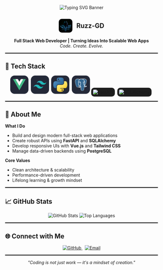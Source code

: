 <!-- 🌌 HEADER BANNER -->
<p align="center">
  <img src="https://readme-typing-svg.herokuapp.com?font=Fira+Code&weight=500&size=26&pause=1000&color=3EE6C5&center=true&vCenter=true&width=600&lines=Full+Stack+Web+Developer;Vue+•+FastAPI+•+PostgreSQL" alt="Typing SVG Banner" />
</p>

<!-- 🧑‍💻 NAME -->
<h2 align="center">
  <img src="./img/my-logo.png" alt="Ruzz Logo" width="45" height="45" style="border-radius:10px; vertical-align:middle; margin-right:8px;" />
  <span style="vertical-align:middle;">Ruzz-GD</span>
</h2>

<p align="center">
  <b>Full Stack Web Developer | Turning Ideas Into Scalable Web Apps</b><br>
  <i>Code. Create. Evolve.</i>
</p>

<hr style="border: 0.5px solid #444;">

## 🧩 Tech Stack

<p align="center">
  <img src="https://raw.githubusercontent.com/tandpfun/skill-icons/main/icons/VueJS-Dark.svg" title="Vue.js" alt="Vue.js" width="60" height="60"/>&nbsp;
  <img src="https://raw.githubusercontent.com/tandpfun/skill-icons/main/icons/TailwindCSS-Dark.svg" title="Tailwind CSS" alt="Tailwind CSS" width="60" height="60"/>&nbsp;
  <img src="https://raw.githubusercontent.com/tandpfun/skill-icons/main/icons/Python-Dark.svg" title="Python" alt="Python" width="60" height="60"/>&nbsp;
  <img src="https://raw.githubusercontent.com/tandpfun/skill-icons/main/icons/PostgreSQL-Dark.svg" title="PostgreSQL" alt="PostgreSQL" width="60" height="60"/>
  <img src="https://cdn.jsdelivr.net/gh/aynp/tech-icons/icons/fastapi-dark.svg" title="FastAPI" alt="FastAPI" width="60" height="60" style="background-color:#1e1e1e; padding:6px; border-radius:10px;"/>&nbsp;
  <img src="https://cdn.jsdelivr.net/gh/aynp/tech-icons/icons/sqlalchemy-dark.svg" title="SQLAlchemy" alt="SQLAlchemy" width="60" height="60" style="background-color:#1e1e1e; padding:6px; border-radius:10px;"/>&nbsp;
</p>

<hr style="border: 0.5px solid #444;">

## 🚀 About Me

**What I Do**

- Build and design modern full-stack web applications
- Create robust APIs using **FastAPI** and **SQLAlchemy**
- Develop responsive UIs with **Vue.js** and **Tailwind CSS**
- Manage data-driven backends using **PostgreSQL**

**Core Values**

- Clean architecture & scalability
- Performance-driven development
- Lifelong learning & growth mindset

<hr style="border: 0.5px solid #444;">

## 📈 GitHub Stats

<p align="center">
  <img src="https://github-readme-stats.vercel.app/api?username=Ruzz-GD&show_icons=true&theme=tokyonight" alt="GitHub Stats" height="160"/>
  <img src="https://github-readme-stats.vercel.app/api/top-langs/?username=Ruzz-GD&layout=compact&theme=tokyonight" alt="Top Languages" height="160"/>
</p>

<hr style="border: 0.5px solid #444;">

## 🌐 Connect with Me

<p align="center">
  <a href="https://github.com/Ruzz-GD" target="_blank">
    <img src="https://img.shields.io/badge/GitHub-181717?logo=github&logoColor=white" alt="GitHub"/>
  </a>
  &nbsp;
  <a href="mailto:your.email@example.com">
    <img src="https://img.shields.io/badge/Email-D14836?logo=gmail&logoColor=white" alt="Email"/>
  </a>
</p>

<hr style="border: 0.5px solid #444;">

<p align="center">
  <i>"Coding is not just work — it's a mindset of creation."</i>
</p>
